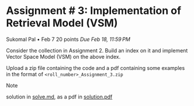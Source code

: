 # Assignment # 3: Implementation of Retrieval Model (VSM)
Sukomal Pal     • Feb 7
20 points       *Due Feb 18, 11:59 PM*

Consider the collection in Assignment 2. Build an index on it and implement Vector Space Model (VSM) on the above index.

Upload a zip file containing the code and a pdf containing some examples in the format of `<roll_number>_Assignment_3.zip`

> [!NOTE]
> solution in [solve.md](./solve.md), as a pdf in [solution.pdf](./solution.pdf)
